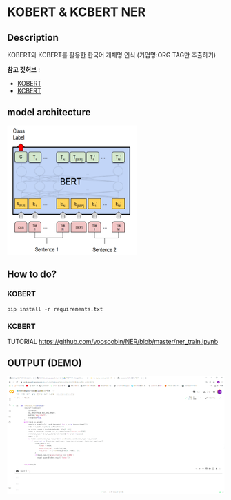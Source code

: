 # KOBERT & KCBERT NER

## Description
KOBERT와 KCBERT를 활용한 한국어 개체명 인식 (기업명:ORG TAG만 추출하기)

**참고 깃허브** :
- <a href='https://github.com/eagle705/pytorch-bert-crf-ner'>KOBERT</a>
- <a href='https://github.com/ratsgo/ratsnlp'>KCBERT</a>
              
## model architecture
<img src='https://github.com/yoosoobin/NER/blob/master/picture/kobert_image.png?raw=true' height=300 width=300></img>

## How to do?

### KOBERT 
```
pip install -r requirements.txt
```

### KCBERT
TUTORIAL https://github.com/yoosoobin/NER/blob/master/ner_train.ipynb

## OUTPUT (DEMO)
<img src='https://github.com/yoosoobin/NER/blob/master/picture/kcbert_output1.gif?raw=true'></img>
